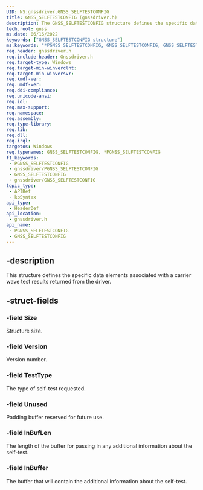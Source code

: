 ```yaml
---
UID: NS:gnssdriver.GNSS_SELFTESTCONFIG
title: GNSS_SELFTESTCONFIG (gnssdriver.h)
description: The GNSS_SELFTESTCONFIG structure defines the specific data elements associated with a carrier wave test results returned from the driver.
tech.root: gnss
ms.date: 06/16/2022
keywords: ["GNSS_SELFTESTCONFIG structure"]
ms.keywords: "*PGNSS_SELFTESTCONFIG, GNSS_SELFTESTCONFIG, GNSS_SELFTESTCONFIG structure [Sensor Devices], PGNSS_SELFTESTCONFIG, PGNSS_SELFTESTCONFIG structure pointer [Sensor Devices], gnss.gnss_selftestconfig, gnssdriver/GNSS_SELFTESTCONFIG, gnssdriver/PGNSS_SELFTESTCONFIG"
req.header: gnssdriver.h
req.include-header: Gnssdriver.h
req.target-type: Windows
req.target-min-winverclnt: 
req.target-min-winversvr: 
req.kmdf-ver: 
req.umdf-ver: 
req.ddi-compliance: 
req.unicode-ansi: 
req.idl: 
req.max-support: 
req.namespace: 
req.assembly: 
req.type-library: 
req.lib: 
req.dll: 
req.irql: 
targetos: Windows
req.typenames: GNSS_SELFTESTCONFIG, *PGNSS_SELFTESTCONFIG
f1_keywords:
 - PGNSS_SELFTESTCONFIG
 - gnssdriver/PGNSS_SELFTESTCONFIG
 - GNSS_SELFTESTCONFIG
 - gnssdriver/GNSS_SELFTESTCONFIG
topic_type:
 - APIRef
 - kbSyntax
api_type:
 - HeaderDef
api_location:
 - gnssdriver.h
api_name:
 - PGNSS_SELFTESTCONFIG
 - GNSS_SELFTESTCONFIG
---
```


## -description

This structure defines the specific data elements associated with a carrier wave test results returned from the driver.

## -struct-fields

### -field Size

Structure size.

### -field Version

Version number.

### -field TestType

The type of self-test requested.

### -field Unused

Padding buffer reserved for future use.

### -field InBufLen

The length of the buffer for passing in any additional information about the self-test.

### -field InBuffer

The buffer that will contain the additional information about the self-test.

